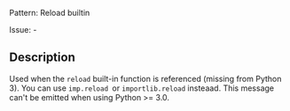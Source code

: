Pattern: Reload builtin

Issue: -

## Description

Used when the `reload` built-in function is referenced (missing from Python 3). You can use `imp.reload `or `importlib.reload` insteaad. This message can't be emitted when using Python >= 3.0.
